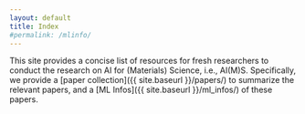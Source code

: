 ```yaml
---
layout: default
title: Index
#permalink: /mlinfo/
---
```


This site provides a concise list of resources for fresh researchers to conduct the research on AI for (Materials) Science,
i.e., AI(M)S. Specifically, we provide a [paper collection]({{ site.baseurl }}/papers/) to summarize the relevant papers, and
a [ML Infos]({{ site.baseurl }}/ml_infos/) of these papers. 

[//]: # ([//]: # &#40;[//]: # &#40;- [Homepage]&#40;{{ site.baseurl }}/&#41;&#41;&#41;)
[//]: # ([//]: # &#40;- [Papers]&#40;{{ site.baseurl }}/papers/&#41;&#41;)
[//]: # ()
[//]: # (- [ML Infos]&#40;{{ site.baseurl }}/ml_infos/&#41;)